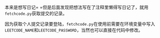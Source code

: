 本来是想写日记= =但是后面发现把想法写在了注释里懒得写日记了，就用`fetchcode.py`获取提交的记录。

因为获取个人提交记录要登陆，`fetchcode.py`在使用前需要在环境变量中写入`LEETCODE_NAME`和`LEETCODE_PASSWORD`，当然也可以直接在代码中修改。
